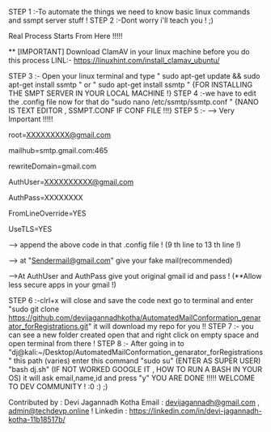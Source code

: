 STEP 1 :-To automate the things we need to know basic linux commands and ssmpt server stuff !
STEP 2 :-Dont worry i'll teach you ! ;)

Real Process Starts From Here !!!!!


** [IMPORTANT]   Download ClamAV in your linux machine before you do this process LINL:- https://linuxhint.com/install_clamav_ubuntu/


STEP 3 :- Open your linux terminal and type "   sudo apt-get update && sudo apt-get install ssmtp    "  or  " sudo apt-get install ssmtp "  {FOR INSTALLING THE SMPT SERVER IN YOUR LOCAL MACHINE !}
STEP 4 :-we have to edit the .config file now for that do  "sudo nano /etc/ssmtp/ssmtp.conf " {NANO IS TEXT EDITOR , SSMPT.CONF IF CONF FILE !!!}
STEP 5 :- --> Very Important !!!!!    
               
root=XXXXXXXXX@gmail.com								

mailhub=smtp.gmail.com:465

rewriteDomain=gmail.com

AuthUser=XXXXXXXXXX@gmail.com

AuthPass=XXXXXXXX           

FromLineOverride=YES

UseTLS=YES



--> append the above code in that .config file ! (9 th line to 13 th line !)

--> at "Sendermail@gmail.com" give your fake mail(recommended)

-->At AuthUser and AuthPass give yout original gmail id and pass ! (**Allow less secure apps in your gmail !)

STEP 6 :-clrl+x will close and save the code next go to terminal and enter "sudo git clone https://github.com/devijagannadhkotha/AutomatedMailConformation_genarator_forRegistrations.git" 
          it will download my repo for you !!
STEP 7 :- you can see a new folder created open that and right click on empty space and open terminal from there !
STEP 8 :- After going in to "dj@kali:~/Desktop/AutomatedMailConformation_genarator_forRegistrations" this path (varies) enter this command 
          "sudo su" (ENTER AS SUPER USER)
          "bash dj.sh" (IF NOT WORKED GOOGLE IT , HOW TO RUN A BASH IN YOUR OS)
          it will ask email,name,id and press "y" 
          YOU ARE DONE !!!!!
          WELCOME TO DEV COMMUNITY ! :0 :) ;)
         
         
         
         
Contributed by : Devi Jagannadh Kotha 
Email          : devijagannadh@gmail.com , admin@techdevp.online !
Linkedin       : https://linkedin.com/in/devi-jagannadh-kotha-11b18517b/
